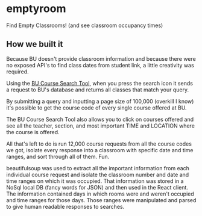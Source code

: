 # emptyroom

Find Empty Classrooms! (and see classroom occupancy times)

## How we built it

Because BU doesn't provide classroom information and because there were no exposed API's to find class dates from student link, a little creativity was required. 

Using the [BU Course Search Tool](https://www.bu.edu/phpbin/course-search/), when you press the search icon it sends a request to BU's database and returns all classes that match your query. 

By submitting a query and inputting a page size of 100,000 (overkill I know) it's possible to get the course code of every single course offered at BU. 

The BU Course Search Tool also allows you to click on courses offered and see all the teacher, section, and most important TIME and LOCATION where the course is offered. 

All that's left to do is run 12,000 course requests from all the course codes we got, isolate every response into a classroom with specific date and time ranges, and sort through all of them. Fun. 

beautifulsoup was used to extract all the important information from each individual course request and isolate the classroom number and date and time ranges on which it was occupied. That information was stored in a NoSql local DB (fancy words for JSON) and then used in the React client. The information contained days in which rooms were and weren't occupied and time ranges for those days. Those ranges were manipulated and parsed to give human readable responses to searches. 
